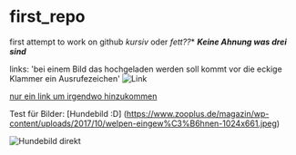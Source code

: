 # first_repo
first attempt to work on github
*kursiv* oder **fett*??**
***Keine Ahnung was drei sind***

links:
'bei einem Bild das hochgeladen werden soll kommt vor die eckige Klammer ein Ausrufezeichen'
![Link](https://c8.alamy.com/compde/x4d6d5/augen-eine-schielende-katze-nahaufnahme-x4d6d5.jpg)

[nur ein link um irgendwo hinzukommen](https://www.spiegel.de/wirtschaft/unternehmen/wirecard-opposition-will-untersuchungsausschuss-im-fall-einsetzen-a-58284ff8-1801-49e4-8969-cd1c46d46a34)

Test für Bilder:
[Hundebild :D] (https://www.zooplus.de/magazin/wp-content/uploads/2017/10/welpen-eingew%C3%B6hnen-1024x661.jpeg)

![Hundebild direkt](https://www.zooplus.de/magazin/wp-content/uploads/2017/10/welpen-eingew%C3%B6hnen-1024x661.jpeg)
